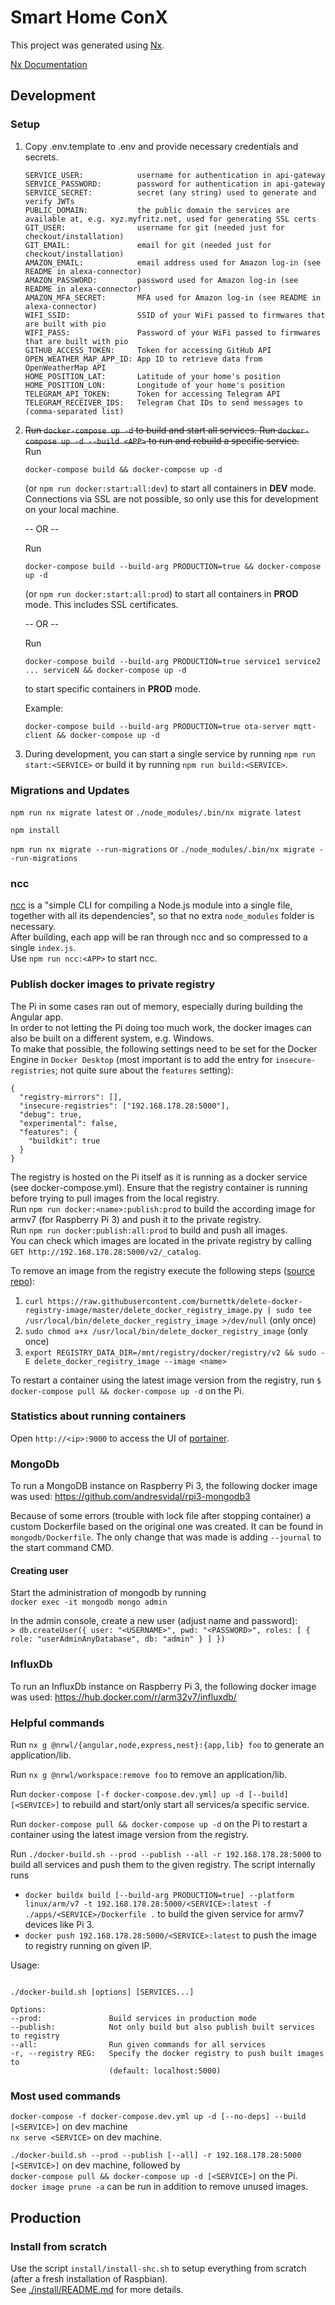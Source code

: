 # Smart Home ConX

This project was generated using [Nx](https://nx.dev).

[Nx Documentation](https://nx.dev/angular)

## Development

### Setup

1. Copy .env.template to .env and provide necessary credentials and secrets.  

       SERVICE_USER:            username for authentication in api-gateway  
       SERVICE_PASSWORD:        password for authentication in api-gateway  
       SERVICE_SECRET:          secret (any string) used to generate and verify JWTs  
       PUBLIC_DOMAIN:           the public domain the services are available at, e.g. xyz.myfritz.net, used for generating SSL certs  
       GIT_USER:                username for git (needed just for checkout/installation)  
       GIT_EMAIL:               email for git (needed just for checkout/installation)  
       AMAZON_EMAIL:            email address used for Amazon log-in (see README in alexa-connector)  
       AMAZON_PASSWORD:         password used for Amazon log-in (see README in alexa-connector)  
       AMAZON_MFA_SECRET:       MFA used for Amazon log-in (see README in alexa-connector)  
       WIFI_SSID:               SSID of your WiFi passed to firmwares that are built with pio  
       WIFI_PASS:               Password of your WiFi passed to firmwares that are built with pio  
       GITHUB_ACCESS_TOKEN:     Token for accessing GitHub API  
       OPEN_WEATHER_MAP_APP_ID: App ID to retrieve data from OpenWeatherMap API  
       HOME_POSITION_LAT:       Latitude of your home's position  
       HOME_POSITION_LON:       Longitude of your home's position  
       TELEGRAM_API_TOKEN:      Token for accessing Telegram API  
       TELEGRAM_RECEIVER_IDS:   Telegram Chat IDs to send messages to (comma-separated list)  
2. ~~Run `docker-compose up -d` to build and start all services. Run `docker-compose up -d --build <APP>` to run and rebuild a specific service.~~  
   Run

       docker-compose build && docker-compose up -d

   (or `npm run docker:start:all:dev`) to start all containers in **DEV** mode. Connections via SSL are not possible, so only use this for development on your local machine.

   -- OR --

   Run

       docker-compose build --build-arg PRODUCTION=true && docker-compose up -d

   (or `npm run docker:start:all:prod`) to start all containers in **PROD** mode. This includes SSL certificates.

   -- OR --

   Run

       docker-compose build --build-arg PRODUCTION=true service1 service2 ... serviceN && docker-compose up -d

   to start specific containers in **PROD** mode.

   Example:

       docker-compose build --build-arg PRODUCTION=true ota-server mqtt-client && docker-compose up -d

3. During development, you can start a single service by running `npm run start:<SERVICE>` or build it by running `npm run build:<SERVICE>`.

### Migrations and Updates

`npm run nx migrate latest` or `./node_modules/.bin/nx migrate latest`

`npm install`

`npm run nx migrate --run-migrations` or `./node_modules/.bin/nx migrate --run-migrations`

### ncc

[ncc](https://github.com/vercel/ncc) is a "simple CLI for compiling a Node.js module into a single file, together with all its dependencies", so that no extra `node_modules` folder is necessary.  
After building, each app will be ran through ncc and so compressed to a single `index.js`.  
Use `npm run ncc:<APP>` to start ncc.

### Publish docker images to private registry

The Pi in some cases ran out of memory, especially during building the Angular app.  
In order to not letting the Pi doing too much work, the docker images can also be built on a different system, e.g. Windows.  
To make that possible, the following settings need to be set for the Docker Engine in `Docker Desktop` (most important is to add the entry for `insecure-registries`; not quite sure about the `features` setting):  

```
{
  "registry-mirrors": [],
  "insecure-registries": ["192.168.178.28:5000"],
  "debug": true,
  "experimental": false,
  "features": {
    "buildkit": true
  }
}
```

The registry is hosted on the Pi itself as it is running as a docker service (see docker-compose.yml). Ensure that the registry container is running before trying to pull images from the local registry.  
Run `npm run docker:<name>:publish:prod` to build the according image for armv7 (for Raspberry Pi 3) and push it to the private registry.  
Run `npm run docker:publish:all:prod` to build and push all images.  
You can check which images are located in the private registry by calling `GET http://192.168.178.28:5000/v2/_catalog`.  

To remove an image from the registry execute the following steps ([source repo](https://github.com/burnettk/delete-docker-registry-image)):  
1. `curl https://raw.githubusercontent.com/burnettk/delete-docker-registry-image/master/delete_docker_registry_image.py | sudo tee /usr/local/bin/delete_docker_registry_image >/dev/null` (only once)
2. `sudo chmod a+x /usr/local/bin/delete_docker_registry_image` (only once)
3. `export REGISTRY_DATA_DIR=/mnt/registry/docker/registry/v2 && sudo -E delete_docker_registry_image --image <name>`

To restart a container using the latest image version from the registry, run `$ docker-compose pull && docker-compose up -d` on the Pi.

### Statistics about running containers

Open `http://<ip>:9000` to access the UI of [portainer](https://www.portainer.io/).

### MongoDb

To run a MongoDB instance on Raspberry Pi 3, the following docker image was used: https://github.com/andresvidal/rpi3-mongodb3  

Because of some errors (trouble with lock file after stopping container) a custom Dockerfile based on the original one was created. It can be found in `mongodb/Dockerfile`. The only change that was made is adding `--journal` to the start command CMD.  

#### Creating user

Start the administration of mongodb by running  
`docker exec -it mongodb mongo admin`  

In the admin console, create a new user (adjust name and password):  
`> db.createUser({ user: "<USERNAME>", pwd: "<PASSWORD>", roles: [ { role: "userAdminAnyDatabase", db: "admin" } ] })`

### InfluxDb

To run an InfluxDb instance on Raspberry Pi 3, the following docker image was used: https://hub.docker.com/r/arm32v7/influxdb/  

### Helpful commands

Run `nx g @nrwl/{angular,node,express,nest}:{app,lib} foo` to generate an application/lib.

Run `nx g @nrwl/workspace:remove foo` to remove an application/lib.

Run `docker-compose [-f docker-compose.dev.yml] up -d [--build] [<SERVICE>]` to rebuild and start/only start all services/a specific service.

Run `docker-compose pull && docker-compose up -d` on the Pi to restart a container using the latest image version from the registry.

Run `./docker-build.sh --prod --publish --all -r 192.168.178.28:5000` to build all services and push them to the given registry. The script internally runs
  - `docker buildx build [--build-arg PRODUCTION=true] --platform linux/arm/v7 -t 192.168.178.28:5000/<SERVICE>:latest -f ./apps/<SERVICE>/Dockerfile .` to build the given service for armv7 devices like Pi 3.
  - `docker push 192.168.178.28:5000/<SERVICE>:latest` to push the image to registry running on given IP.

Usage:
```

./docker-build.sh [options] [SERVICES...]

Options:
--prod:               Build services in production mode
--publish:            Not only build but also publish built services to registry
--all:                Run given commands for all services
-r, --registry REG:   Specify the docker registry to push built images to
                      (default: localhost:5000)
```

### Most used commands

`docker-compose -f docker-compose.dev.yml up -d [--no-deps] --build [<SERVICE>]` on dev machine  
`nx serve <SERVICE>` on dev machine.

`./docker-build.sh --prod --publish [--all] -r 192.168.178.28:5000 [<SERVICE>]` on dev machine, followed by  
`docker-compose pull && docker-compose up -d [<SERVICE>]` on the Pi.  
`docker image prune -a` can be run in addition to remove unused images.  

## Production

### Install from scratch

Use the script `install/install-shc.sh` to setup everything from scratch (after a fresh installation of Raspbian).  
See [./install/README.md](./install/README.md) for more details. 